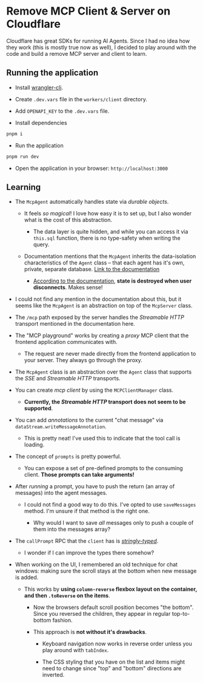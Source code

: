 # Remove MCP Client & Server on Cloudflare

Cloudflare has great SDKs for running AI Agents. Since I had no idea how they work (this is mostly true now as well), I decided to play around with the code and build a remove MCP server and client to learn.

## Running the application

- Install [wrangler-cli](https://developers.cloudflare.com/workers/wrangler/install-and-update/).

- Create `.dev.vars` file in the `workers/client` directory.

- Add `OPENAPI_KEY` to the `.dev.vars` file.

- Install dependencies

```bash
pnpm i
```

- Run the application

```bash
pnpm run dev
```

- Open the application in your browser: `http://localhost:3000`

## Learning

- The `McpAgent` automatically handles state via _durable objects_.

  - It feels _so magical_! I love how easy it is to set up, but I also wonder what is the cost of this abstraction.

    - The data layer is quite hidden, and while you can access it via `this.sql` function, there is no type-safety when writing the query.

  - Documentation mentions that the `McpAgent` inherits the data-isolation characteristics of the `Agent` class – that each agent has it's own, private, separate database. [Link to the documentation](https://developers.cloudflare.com/agents/api-reference/store-and-sync-state/#sql-api)

    - [According to the documentation](https://developers.cloudflare.com/agents/model-context-protocol/mcp-agent-api/#state-synchronization-apis), **state is destroyed when user disconnects**. Makes sense!

- I could not find any mention in the documentation about this, but it seems like the `McpAgent` is an abstraction on top of the `McpServer` class.

- The `/mcp` path exposed by the server handles the _Streamable HTTP_ transport mentioned in the documentation here.

- The "MCP playground" works by creating a _proxy_ MCP client that the frontend application communicates with.

  - The request are never made directly from the frontend application to your server. They always go through the proxy.

- The `McpAgent` class is an abstraction over the `Agent` class that supports the _SSE_ and _Streamable HTTP_ transports.

- You can create _mcp client_ by using the `MCPClientManager` class.

  - **Currently, the _Streamable HTTP_ transport does not seem to be supported**.

- You can add _annotations_ to the current "chat message" via `dataStream.writeMessageAnnotation`.

  - This is pretty neat! I've used this to indicate that the tool call is loading.

- The concept of `prompts` is pretty powerful.

  - You can expose a set of pre-defined prompts to the consuming client. **Those prompts can take arguments!**

- After _running_ a prompt, you have to push the return (an array of messages) into the agent messages.

  - I could not find a good way to do this. I've opted to use `saveMessages` method. I'm unsure if that method is the right one.

    - Why would I want to save _all_ messages only to push a couple of them into the messages array?

- The `callPrompt` RPC that the `client` has is [_stringly-typed_](https://www.hanselman.com/blog/stringly-typed-vs-strongly-typed).

  - I wonder if I can improve the types there somehow?

- When working on the UI, I remembered an old technique for chat windows: making sure the scroll stays at the bottom when new message is added.

  - This works by **using `column-reverse` flexbox layout on the container, and then `.toReverse` on the items**.

    - Now the browsers default scroll position becomes "the bottom". Since you reversed the children, they appear in regular top-to-bottom fashion.

    - This approach is **not without it's drawbacks**.

      - Keyboard navigation now works in reverse order unless you play around with `tabIndex`.

      - The CSS styling that you have on the list and items might need to change since "top" and "bottom" directions are inverted.
